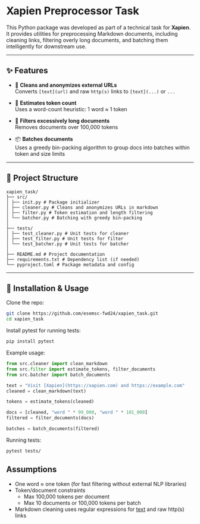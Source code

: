 # Xapien Preprocessor Task

This Python package was developed as part of a technical task for **Xapien**. It provides utilities for preprocessing Markdown documents, including cleaning links, filtering overly long documents, and batching them intelligently for downstream use.

---

## ✨ Features

- 🔗 **Cleans and anonymizes external URLs**  
  Converts `[text](url)` and raw `http(s)` links to `[text](...)` or `...`

- 🧮 **Estimates token count**  
  Uses a word-count heuristic: 1 word ≈ 1 token

- 🧹 **Filters excessively long documents**  
  Removes documents over 100,000 tokens

- 📦 **Batches documents**  
  Uses a greedy bin-packing algorithm to group docs into batches within token and size limits

---


## 📁 Project Structure
```
xapien_task/
├── src/
│ ├── init.py # Package initializer
│ ├── cleaner.py # Cleans and anonymizes URLs in markdown
│ ├── filter.py # Token estimation and length filtering
│ └── batcher.py # Batching with greedy bin-packing
│
├── tests/
│ ├── test_cleaner.py # Unit tests for cleaner
│ ├── test_filter.py # Unit tests for filter
│ └── test_batcher.py # Unit tests for batcher
│
├── README.md # Project documentation
├── requirements.txt # Dependency list (if needed)
└── pyproject.toml # Package metadata and config
```
---

## 🚀 Installation & Usage

Clone the repo:

```bash
git clone https://github.com/esemsc-fwd24/xapien_task.git
cd xapien_task
```

Install pytest for running tests:
```bash
pip install pytest
```

Example usage:
```python
from src.cleaner import clean_markdown
from src.filter import estimate_tokens, filter_documents
from src.batcher import batch_documents

text = "Visit [Xapien](https://xapien.com) and https://example.com"
cleaned = clean_markdown(text)

tokens = estimate_tokens(cleaned)

docs = [cleaned, "word " * 99_000, "word " * 101_000]
filtered = filter_documents(docs)

batches = batch_documents(filtered)
```

Running tests:
```bash
pytest tests/
```


## Assumptions
- One word ≈ one token (for fast filtering without external NLP libraries)
- Token/document constraints    
    - Max 100,000 tokens per document
    - Max 10 documents or 100,000 tokens per batch
- Markdown cleaning uses regular expressions for [text](url) and raw http(s) links